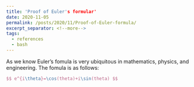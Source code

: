 ```yaml
---
title: 'Proof of Euler's formular'
date: 2020-11-05
permalink: /posts/2020/11/Proof-of-Euler-formula/
excerpt_separator: <!--more-->
tags:
  - references
  - bash
---
```


As we know Euler’s fomula is very ubiquitous in mathematics, physics, and engineering. The fomula is as follows:
```Latex
$$ e^{i\theta}=\cos(theta)+i\sin(theta) $$
```
